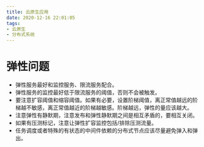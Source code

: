 ```yaml
---
title: 云原生应用
date: 2020-12-16 22:01:05
tags:
- 云原生
- 分布式系统
---
```

# 弹性问题

- 弹性服务最好和监控服务、限流服务配合。
- 弹性服务的监控最好低于限流服务的阈值，否则不会被触发。
- 要注意扩容阈值和缩容阈值。如果有必要，设置阶梯阈值，离正常值越远的阶梯越不敏感，离正常值越近的阶梯越敏感。阶梯越远，弹性的量应该越大。
- 注意弹性有静默期，注意发布和弹性静默期之间是相互矛盾的，要相互关闭。
- 如果有压测标记，注意让弹性扩容监控包括/排除压测流量。
- 任务调度或者特殊的有状态的中间件依赖的分布式节点应该尽量避免弹入和弹出。
